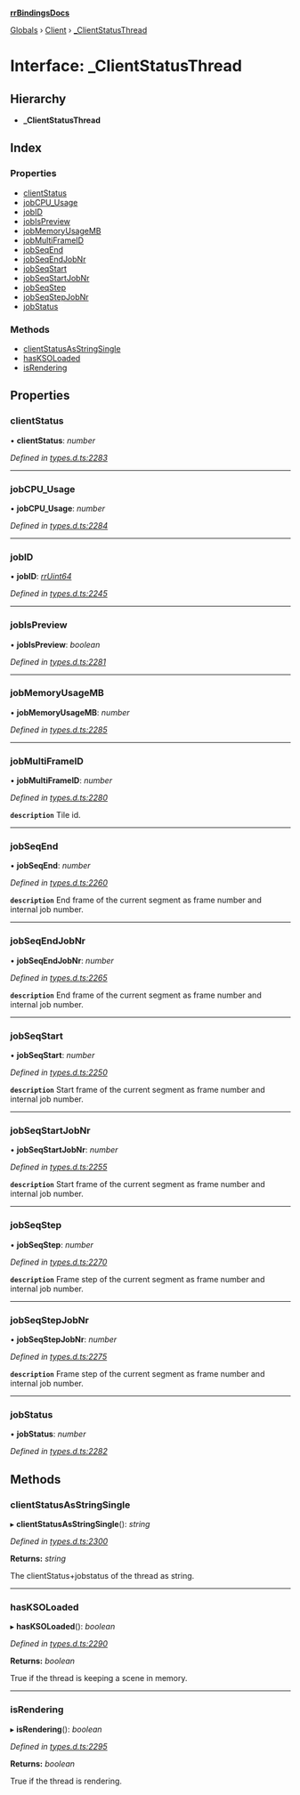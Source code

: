**[rrBindingsDocs](../README.md)**

[Globals](../README.md) › [Client](../modules/client.md) › [_ClientStatusThread](client._clientstatusthread.md)

# Interface: _ClientStatusThread

## Hierarchy

* **_ClientStatusThread**

## Index

### Properties

* [clientStatus](client._clientstatusthread.md#clientstatus)
* [jobCPU_Usage](client._clientstatusthread.md#jobcpu_usage)
* [jobID](client._clientstatusthread.md#jobid)
* [jobIsPreview](client._clientstatusthread.md#jobispreview)
* [jobMemoryUsageMB](client._clientstatusthread.md#jobmemoryusagemb)
* [jobMultiFrameID](client._clientstatusthread.md#jobmultiframeid)
* [jobSeqEnd](client._clientstatusthread.md#jobseqend)
* [jobSeqEndJobNr](client._clientstatusthread.md#jobseqendjobnr)
* [jobSeqStart](client._clientstatusthread.md#jobseqstart)
* [jobSeqStartJobNr](client._clientstatusthread.md#jobseqstartjobnr)
* [jobSeqStep](client._clientstatusthread.md#jobseqstep)
* [jobSeqStepJobNr](client._clientstatusthread.md#jobseqstepjobnr)
* [jobStatus](client._clientstatusthread.md#jobstatus)

### Methods

* [clientStatusAsStringSingle](client._clientstatusthread.md#clientstatusasstringsingle)
* [hasKSOLoaded](client._clientstatusthread.md#hasksoloaded)
* [isRendering](client._clientstatusthread.md#isrendering)

## Properties

###  clientStatus

• **clientStatus**: *number*

*Defined in [types.d.ts:2283](https://github.com/Novalis15/RoyalRender-OpenExtensions/blob/5ba4523/rrNodeJS_rrBindings/nodeJS/lx64/v6/types.d.ts#L2283)*

___

###  jobCPU_Usage

• **jobCPU_Usage**: *number*

*Defined in [types.d.ts:2284](https://github.com/Novalis15/RoyalRender-OpenExtensions/blob/5ba4523/rrNodeJS_rrBindings/nodeJS/lx64/v6/types.d.ts#L2284)*

___

###  jobID

• **jobID**: *[rrUint64](utils.rruint64.md)*

*Defined in [types.d.ts:2245](https://github.com/Novalis15/RoyalRender-OpenExtensions/blob/5ba4523/rrNodeJS_rrBindings/nodeJS/lx64/v6/types.d.ts#L2245)*

___

###  jobIsPreview

• **jobIsPreview**: *boolean*

*Defined in [types.d.ts:2281](https://github.com/Novalis15/RoyalRender-OpenExtensions/blob/5ba4523/rrNodeJS_rrBindings/nodeJS/lx64/v6/types.d.ts#L2281)*

___

###  jobMemoryUsageMB

• **jobMemoryUsageMB**: *number*

*Defined in [types.d.ts:2285](https://github.com/Novalis15/RoyalRender-OpenExtensions/blob/5ba4523/rrNodeJS_rrBindings/nodeJS/lx64/v6/types.d.ts#L2285)*

___

###  jobMultiFrameID

• **jobMultiFrameID**: *number*

*Defined in [types.d.ts:2280](https://github.com/Novalis15/RoyalRender-OpenExtensions/blob/5ba4523/rrNodeJS_rrBindings/nodeJS/lx64/v6/types.d.ts#L2280)*

**`description`** Tile id.

___

###  jobSeqEnd

• **jobSeqEnd**: *number*

*Defined in [types.d.ts:2260](https://github.com/Novalis15/RoyalRender-OpenExtensions/blob/5ba4523/rrNodeJS_rrBindings/nodeJS/lx64/v6/types.d.ts#L2260)*

**`description`** End frame of the current segment as frame number and internal job number.

___

###  jobSeqEndJobNr

• **jobSeqEndJobNr**: *number*

*Defined in [types.d.ts:2265](https://github.com/Novalis15/RoyalRender-OpenExtensions/blob/5ba4523/rrNodeJS_rrBindings/nodeJS/lx64/v6/types.d.ts#L2265)*

**`description`** End frame of the current segment as frame number and internal job number.

___

###  jobSeqStart

• **jobSeqStart**: *number*

*Defined in [types.d.ts:2250](https://github.com/Novalis15/RoyalRender-OpenExtensions/blob/5ba4523/rrNodeJS_rrBindings/nodeJS/lx64/v6/types.d.ts#L2250)*

**`description`** Start frame of the current segment as frame number and internal job number.

___

###  jobSeqStartJobNr

• **jobSeqStartJobNr**: *number*

*Defined in [types.d.ts:2255](https://github.com/Novalis15/RoyalRender-OpenExtensions/blob/5ba4523/rrNodeJS_rrBindings/nodeJS/lx64/v6/types.d.ts#L2255)*

**`description`** Start frame of the current segment as frame number and internal job number.

___

###  jobSeqStep

• **jobSeqStep**: *number*

*Defined in [types.d.ts:2270](https://github.com/Novalis15/RoyalRender-OpenExtensions/blob/5ba4523/rrNodeJS_rrBindings/nodeJS/lx64/v6/types.d.ts#L2270)*

**`description`** Frame step of the current segment as frame number and internal job number.

___

###  jobSeqStepJobNr

• **jobSeqStepJobNr**: *number*

*Defined in [types.d.ts:2275](https://github.com/Novalis15/RoyalRender-OpenExtensions/blob/5ba4523/rrNodeJS_rrBindings/nodeJS/lx64/v6/types.d.ts#L2275)*

**`description`** Frame step of the current segment as frame number and internal job number.

___

###  jobStatus

• **jobStatus**: *number*

*Defined in [types.d.ts:2282](https://github.com/Novalis15/RoyalRender-OpenExtensions/blob/5ba4523/rrNodeJS_rrBindings/nodeJS/lx64/v6/types.d.ts#L2282)*

## Methods

###  clientStatusAsStringSingle

▸ **clientStatusAsStringSingle**(): *string*

*Defined in [types.d.ts:2300](https://github.com/Novalis15/RoyalRender-OpenExtensions/blob/5ba4523/rrNodeJS_rrBindings/nodeJS/lx64/v6/types.d.ts#L2300)*

**Returns:** *string*

The clientStatus+jobstatus of the thread as string.

___

###  hasKSOLoaded

▸ **hasKSOLoaded**(): *boolean*

*Defined in [types.d.ts:2290](https://github.com/Novalis15/RoyalRender-OpenExtensions/blob/5ba4523/rrNodeJS_rrBindings/nodeJS/lx64/v6/types.d.ts#L2290)*

**Returns:** *boolean*

True if the thread is keeping a scene in memory.

___

###  isRendering

▸ **isRendering**(): *boolean*

*Defined in [types.d.ts:2295](https://github.com/Novalis15/RoyalRender-OpenExtensions/blob/5ba4523/rrNodeJS_rrBindings/nodeJS/lx64/v6/types.d.ts#L2295)*

**Returns:** *boolean*

True if the thread is rendering.